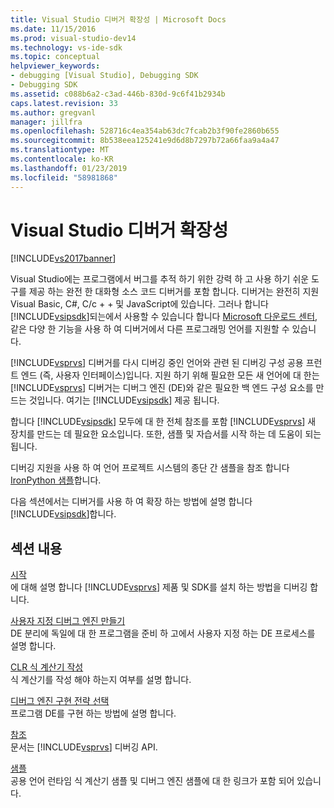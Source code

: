 ```yaml
---
title: Visual Studio 디버거 확장성 | Microsoft Docs
ms.date: 11/15/2016
ms.prod: visual-studio-dev14
ms.technology: vs-ide-sdk
ms.topic: conceptual
helpviewer_keywords:
- debugging [Visual Studio], Debugging SDK
- Debugging SDK
ms.assetid: c088b6a2-c3ad-446b-830d-9c6f41b2934b
caps.latest.revision: 33
ms.author: gregvanl
manager: jillfra
ms.openlocfilehash: 528716c4ea354ab63dc7fcab2b3f90fe2860b655
ms.sourcegitcommit: 8b538eea125241e9d6d8b7297b72a66faa9a4a47
ms.translationtype: MT
ms.contentlocale: ko-KR
ms.lasthandoff: 01/23/2019
ms.locfileid: "58981868"
---
```

# <a name="visual-studio-debugger-extensibility"></a>Visual Studio 디버거 확장성
[!INCLUDE[vs2017banner](../../includes/vs2017banner.md)]

Visual Studio에는 프로그램에서 버그를 추적 하기 위한 강력 하 고 사용 하기 쉬운 도구를 제공 하는 완전 한 대화형 소스 코드 디버거를 포함 합니다. 디버거는 완전히 지원 Visual Basic, C#, C/c + + 및 JavaScript에 있습니다. 그러나 합니다 [!INCLUDE[vsipsdk](../../includes/vsipsdk-md.md)]되는에서 사용할 수 있습니다 합니다 [Microsoft 다운로드 센터](http://go.microsoft.com/fwlink/?LinkId=214453), 같은 다양 한 기능을 사용 하 여 디버거에서 다른 프로그래밍 언어를 지원할 수 있습니다.  
  
 [!INCLUDE[vsprvs](../../includes/vsprvs-md.md)] 디버거를 다시 디버깅 중인 언어와 관련 된 디버깅 구성 공용 프런트 엔드 (즉, 사용자 인터페이스)입니다. 지원 하기 위해 필요한 모든 새 언어에 대 한는 [!INCLUDE[vsprvs](../../includes/vsprvs-md.md)] 디버거는 디버그 엔진 (DE)와 같은 필요한 백 엔드 구성 요소를 만드는 것입니다. 여기는 [!INCLUDE[vsipsdk](../../includes/vsipsdk-md.md)] 제공 됩니다.  
  
 합니다 [!INCLUDE[vsipsdk](../../includes/vsipsdk-md.md)] 모두에 대 한 전체 참조를 포함 [!INCLUDE[vsprvs](../../includes/vsprvs-md.md)] 새 장치를 만드는 데 필요한 요소입니다. 또한, 샘플 및 자습서를 시작 하는 데 도움이 되는 됩니다.  
  
 디버깅 지원을 사용 하 여 언어 프로젝트 시스템의 종단 간 샘플을 참조 합니다 [IronPython 샘플](http://msdn.microsoft.com/4c41695c-12c1-4670-b43b-d8d84c9e4089)합니다.  
  
 다음 섹션에서는 디버거를 사용 하 여 확장 하는 방법에 설명 합니다 [!INCLUDE[vsipsdk](../../includes/vsipsdk-md.md)]합니다.  
  
## <a name="in-this-section"></a>섹션 내용  
 [시작](../../extensibility/debugger/getting-started-with-debugger-extensibility.md)  
 에 대해 설명 합니다 [!INCLUDE[vsprvs](../../includes/vsprvs-md.md)] 제품 및 SDK를 설치 하는 방법을 디버깅 합니다.  
  
 [사용자 지정 디버그 엔진 만들기](../../extensibility/debugger/creating-a-custom-debug-engine.md)  
 DE 분리에 독일에 대 한 프로그램을 준비 하 고에서 사용자 지정 하는 DE 프로세스를 설명 합니다.  
  
 [CLR 식 계산기 작성](../../extensibility/debugger/writing-a-common-language-runtime-expression-evaluator.md)  
 식 계산기를 작성 해야 하는지 여부를 설명 합니다.  
  
 [디버그 엔진 구현 전략 선택](../../extensibility/debugger/choosing-a-debug-engine-implementation-strategy.md)  
 프로그램 DE를 구현 하는 방법에 설명 합니다.  
  
 [참조](../../extensibility/debugger/reference/reference-visual-studio-debugging-apis.md)  
 문서는 [!INCLUDE[vsprvs](../../includes/vsprvs-md.md)] 디버깅 API.  
  
 [샘플](../../extensibility/debugger/visual-studio-debugging-samples.md)  
 공용 언어 런타임 식 계산기 샘플 및 디버그 엔진 샘플에 대 한 링크가 포함 되어 있습니다.
